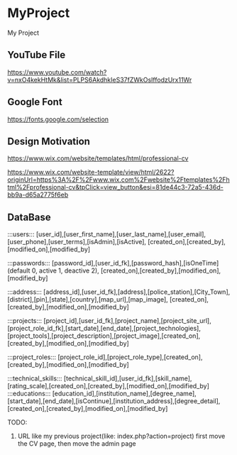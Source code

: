 # MyProject
My Project


## YouTube File
https://www.youtube.com/watch?v=nxO4kekHtMk&list=PLPS6AkdhkIeS37fZWkOsIffodzUrx11Wr

## Google Font
https://fonts.google.com/selection

## Design Motivation
https://www.wix.com/website/templates/html/professional-cv

https://www.wix.com/website-template/view/html/2622?originUrl=https%3A%2F%2Fwww.wix.com%2Fwebsite%2Ftemplates%2Fhtml%2Fprofessional-cv&tpClick=view_button&esi=81de44c3-72a5-436d-bb9a-d65a2775f6eb

## DataBase
:::users:::
[user_id],[user_first_name],[user_last_name],[user_email],[user_phone],[user_terms],[isAdmin],[isActive],
[created_on],[created_by],[modified_on],[modified_by]

:::passwords:::
[password_id],[user_id_fk],[password_hash],[isOneTime](default 0, active 1, deactive 2),
[created_on],[created_by],[modified_on],[modified_by]

:::address:::
[address_id],[user_id_fk],[address],[police_station],[City_Town],[district],[pin],[state],[country],[map_url],[map_image],
[created_on],[created_by],[modified_on],[modified_by]

:::projects:::
[project_id],[user_id_fk],[project_name],[project_site_url],[project_role_id_fk],[start_date],[end_date],[project_technologies],[project_tools],[project_description],[project_image],[created_on],[created_by],[modified_on],[modified_by]

:::project_roles:::
[project_role_id],[project_role_type],[created_on],[created_by],[modified_on],[modified_by]

:::technical_skills:::
[technical_skill_id],[user_id_fk],[skill_name],[rating_scale],[created_on],[created_by],[modified_on],[modified_by]
:::educations:::
[education_id],[institution_name],[degree_name],[start_date],[end_date],[isContinue],[institution_address],[degree_detail],[created_on],[created_by],[modified_on],[modified_by]



TODO:
1. URL like my previous project(like: index.php?action=project)
first move the CV page, then move the admin page
